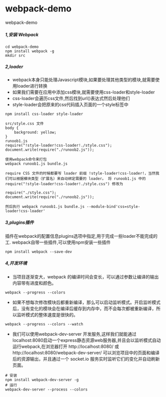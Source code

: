 # webpack-demo
webpack-demo
##### 1,安装 Webpack

```
cd webpack-demo
npm install webpack -g
mkdir src
```

##### 2,loader
- webpack本身只能处理Javascript模块,如果要处理其他类型的模块,就需要使用loader进行转换
- 如果我们需要在应用中添加css模块,就需要使用css-loader和style-loader
- css-loader会遍历css文件,然后找到url()表达式然后处理他们
- style-loader会把原来的css代码插入页面的一个style标签中

```
npm install css-loader style-loader

src/style.css 文件
body {
    background: yellow;
}
runoob1.js 
require("!style-loader!css-loader!./style.css");
document.write(require("./runoob2.js"));

使用webpack命令来打包
webpack runoob1.js bundle.js

require CSS 文件的时候都要写 loader 前缀 !style-loader!css-loader!，当然我们可以根据模块类型（扩展名）来自动绑定需要的 loader。 将 runoob1.js 中的 require("!style-loader!css-loader!./style.css") 修改为 

require("./style.css");
document.write(require("./runoob2.js"));

然后执行 webpack runoob1.js bundle.js --module-bind'css=style-loader!css-loader'
```
##### 3,plugins插件
插件在webpack的配置信息plugins选项中指定,用于完成一些loader不能完成的工.
webpack自带一些插件,可以使用npm安装一些插件
```
npm install webpack --save-dev
```
##### 4,开发环境
- 当项目逐渐变大，webpack 的编译时间会变长，可以通过参数让编译的输出内容带有进度和颜色。
```
webpack --progress --colors
```
- 如果不想每次修改模块后都重新编译，那么可以启动监听模式。开启监听模式后，没有变化的模块会在编译后缓存到内存中，而不会每次都被重新编译，所以监听模式的整体速度是很快的。
```
webpack --progress --colors --watch
```
- 我们可以使用webpack-dev-server 开发服务,这样我们就能通过localhost:8080启动一个express静态资源web服务器,并且会以监听模式自动运行webpack,在浏览器打开 http://localhost:8080/ 或 http://localhost:8080/webpack-dev-server/ 可以浏览项目中的页面和编译后的资源输出，并且通过一个 socket.io 服务实时监听它们的变化并自动刷新页面。
```
# 安装
npm install webpack-dev-server -g
# 运行
webpack-dev-server --process --colors
```